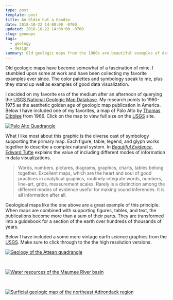 ```yaml
---
type: post
template: post
title: An Oldie but a Goodie
date: 2018-10-22 14:00:00 -0700
updated: 2018-10-22 14:00:00 -0700
slug: geomaps
tags:
  - geology
  - design
summary: Old geologic maps from the 1960s are beautiful examples of data visualization.
---
```


Old geologic maps have become somewhat of a fascination of mine. I
stumbled upon some at work and have been collecting my favorite
examples ever since. The color palettes and symbology speak to me,
plus they stand up well as examples of good data visualization.

I decided on my favorite era of the medium after an afternoon of
querying the [USGS National Geologic Map Database][mgmdb]. My research
points to 1960-1975 as the aesthetic golden age of geologic map
publication in America. Below I have included one of my favorites, a
map of Palo Alto by [Thomas Dibblee][tdb] from 1966. Click on the map
to view full size on the [USGS][USGS] site.

[![Palo Alto Quadrangle][palo-img]][palo-map]

What I like most about this graphic is the diverse cast of symbology
supporting the primary map. Each figure, table, legend, and glyph
works together to describe a complex natural system. In *[Beautiful
Evidence][be-book]*, [Edward Tufte][tufte] explains the value of
including different modes of information in data visualizations.

<!-- Beautiful evidence pg. 131 -->
> Words, numbers, pictures, diagrams, graphics, charts, tables belong
> together. Excellent maps, which are the heart and soul of good
> practices in analytical graphics, routinely integrate words,
> numbers, line-art, grids, measurement scales. Rarely is a distinction
> among the different modes of evidence useful for making sound
> inferences. It is all information after all.

Geological maps like the one above are a great example of this
principle. When maps are combined with supporting figures, tables, and
text, the publications become more than a sum of their parts. They are
transformed into a guidebook for a section of the earth over hundreds
of thousands of years.

Below I have included a some more vintage earth science graphics from
the [USGS][USGS]. Make sure to click through to the the high
resolution versions.

[![Geology of the Attean quadrangle][attean-img]][attean-map]

</br>

[![Water resources of the Maumee River basin][maumee-img]][maumee-map]

</br>

[![Surficial geologic map of the northeast Adirondack region][adirondack-img]][adirondack-map]

[mgmdb]: https://ngmdb.usgs.gov/
[tdb]: https://en.wikipedia.org/wiki/Thomas_Dibblee
[palo-map]: https://ngmdb.usgs.gov/ngm-bin/pdp/zui_viewer.pl?id=20928
[tufte]: https://www.edwardtufte.com/tufte/
[be-book]: https://www.edwardtufte.com/tufte/books_be
[USGS]: https://www.usgs.gov/
[attean-map]: https://ngmdb.usgs.gov/ngm-bin/pdp/zui_viewer.pl?id=31610
[maumee-map]: https://ngmdb.usgs.gov/ngm-bin/pdp/zui_viewer.pl?id=30880
[adirondack-map]: https://ngmdb.usgs.gov/ngm-bin/pdp/zui_viewer.pl?id=55063

[palo-img]: /images/geomaps/palo-alto-geo.png "Dibblee, T.W., 1966, Geologic map and sections of the Palo Alto 15' quadrangle, California: California Division of Mines and Geology, Map Sheet 8, scale 1:62,500 Map Sheet 8: Geologic map."
[attean-img]: /images/geomaps/attean-geo.png "Albee, A.L., Boudette, E.L., and Allingham, T.W., 1972, Geology of the Attean quadrangle, Somerset County, Maine, with a section on geologic interpretation of the aeromagnetic map: U.S. Geological Survey, Bulletin B-1297, scale 1:62,500 Plate 1: Bedrock geologic map and sections and magnetic profiles of the Attean quadrangle, Somerset County, Maine"
[maumee-img]: /images/geomaps/maumee-geo.png "Pettijohn, R.A., and Davis, L.G., 1973, Water resources of the Maumee River basin, northeastern Indiana: U.S. Geological Survey, Hydrologic Investigations Atlas HA-493, scale 1:250,000 Sheet 1 of 3: Physical setting; Water balance; Water use"
[adirondack-img]: /images/geomaps/adirondack-geo.png "Denny, C.S., 1974, Pleistocene geology of the northeast Adirondack region, New York: U.S. Geological Survey, Professional Paper PP-786, scale 1:250,000 Plate 1: Surficial geologic map of the northeast Adirondack region, New York"
